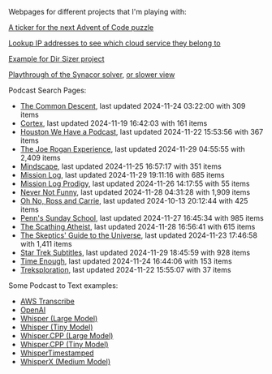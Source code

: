 Webpages for different projects that I'm playing with:

[A ticker for the next Advent of Code puzzle](https://seligman.github.io/aoc_ticker.html)

[Lookup IP addresses to see which cloud service they belong to](https://seligman.github.io/cloud-ips/index.html)

[Example for Dir Sizer project](https://seligman.github.io/dir_sizer/cost_example.html)

[Playthrough of the Synacor solver](https://seligman.github.io/synacor/run_script_speed.html), [or slower view](https://seligman.github.io/synacor/run_script.html)

Podcast Search Pages:
<!-- Podcasts Start -->
* [The Common Descent](https://seligman.github.io/podcasts/common_descent/common_descent.html), last updated 2024-11-24 03:22:00 with 309 items
* [Cortex](https://seligman.github.io/podcasts/cortex_pod/cortex_pod.html), last updated 2024-11-19 16:42:03 with 161 items
* [Houston We Have a Podcast](https://seligman.github.io/podcasts/houston_we_have_a_podcast/houston_we_have_a_podcast.html), last updated 2024-11-22 15:53:56 with 367 items
* [The Joe Rogan Experience](https://seligman.github.io/podcasts/jre/jre.html), last updated 2024-11-29 04:55:55 with 2,409 items
* [Mindscape](https://seligman.github.io/podcasts/mindscape/mindscape.html), last updated 2024-11-25 16:57:17 with 351 items
* [Mission Log](https://seligman.github.io/podcasts/mission_log/mission_log.html), last updated 2024-11-29 19:11:16 with 685 items
* [Mission Log Prodigy](https://seligman.github.io/podcasts/ml_prodigy/ml_prodigy.html), last updated 2024-11-26 14:17:55 with 55 items
* [Never Not Funny](https://seligman.github.io/podcasts/nevernotfunny/nevernotfunny.html), last updated 2024-11-28 04:31:28 with 1,909 items
* [Oh No, Ross and Carrie](https://seligman.github.io/podcasts/oh_no/oh_no.html), last updated 2024-10-13 20:12:44 with 425 items
* [Penn's Sunday School](https://seligman.github.io/podcasts/penn_sunday_school/penn_sunday_school.html), last updated 2024-11-27 16:45:34 with 985 items
* [The Scathing Atheist](https://seligman.github.io/podcasts/scathing/scathing.html), last updated 2024-11-28 16:56:41 with 615 items
* [The Skeptics' Guide to the Universe](https://seligman.github.io/podcasts/sgu/sgu.html), last updated 2024-11-23 17:46:58 with 1,411 items
* [Star Trek Subtitles](https://seligman.github.io/star_trek_subtitles/star_trek_subtitles.html), last updated 2024-11-29 18:45:59 with 928 items
* [Time Enough](https://seligman.github.io/podcasts/time_enough/time_enough.html), last updated 2024-11-24 16:44:06 with 153 items
* [Treksploration](https://seligman.github.io/podcasts/treksploration/treksploration.html), last updated 2024-11-22 15:55:07 with 37 items
<!-- Podcasts End -->

Some Podcast to Text examples:
* [AWS Transcribe](https://seligman.github.io/podcast_to_text/Example-Results-AWS-Transcribe.html)
* [OpenAI](https://seligman.github.io/podcast_to_text/Example-Results-OpenAI.html)
* [Whisper (Large Model)](https://seligman.github.io/podcast_to_text/Example-Results-Whisper-Large.html)
* [Whisper (Tiny Model)](https://seligman.github.io/podcast_to_text/Example-Results-Whisper-Tiny.html)
* [Whisper.CPP (Large Model)](https://seligman.github.io/podcast_to_text/Example-Results-Whisper_CPP-Large.html)
* [Whisper.CPP (Tiny Model)](https://seligman.github.io/podcast_to_text/Example-Results-Whisper_CPP-Tiny.html)
* [WhisperTimestamped](https://seligman.github.io/podcast_to_text/Example-Results-WhisperTimestamped-Medium.html)
* [WhisperX (Medium Model)](https://seligman.github.io/podcast_to_text/Example-Results-WhisperX-Medium.html)
